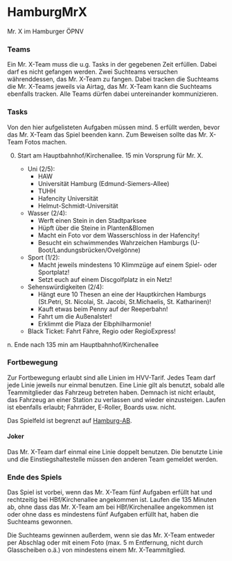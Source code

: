 # HamburgMrX
Mr. X im Hamburger ÖPNV

### Teams
Ein Mr. X-Team muss die u.g. Tasks in der gegebenen Zeit erfüllen. Dabei darf es nicht gefangen werden. Zwei Suchteams versuchen währenddessen, das Mr. X-Team zu fangen. Dabei tracken die Suchteams die Mr. X-Teams jeweils via Airtag, das Mr. X-Team kann die Suchteams ebenfalls tracken. Alle Teams dürfen dabei untereinander kommunizieren.

### Tasks
Von den hier aufgelisteten Aufgaben müssen mind. 5 erfüllt werden, bevor das Mr. X-Team das Spiel beenden kann. Zum Beweisen sollte das Mr. X-Team Fotos machen.

0. Start am Hauptbahnhof/Kirchenallee. 15 min Vorsprung für Mr. X.

   * Uni (2/5):
     * HAW
     * Universität Hamburg (Edmund-Siemers-Allee)
     * TUHH
     * Hafencity Universität
     * Helmut-Schmidt-Universität
   * Wasser (2/4):
     * Werft einen Stein in den Stadtparksee
     * Hüpft über die Steine in Planten&Blomen
     * Macht ein Foto vor dem Wasserschloss in der Hafencity!
     * Besucht ein schwimmendes Wahrzeichen Hamburgs (U-Boot/Landungsbrücken/Ovelgönne)
   * Sport (1/2):
     * Macht jeweils mindestens 10 Klimmzüge auf einem Spiel- oder Sportplatz!
     * Setzt euch auf einem Discgolfplatz in ein Netz!
   * Sehenswürdigkeiten (2/4):
     * Hängt eure 10 Thesen an eine der Hauptkirchen Hamburgs (St.Petri, St. Nicolai, St. Jacobi, St.Michaelis, St. Katharinen)!
     * Kauft etwas beim Penny auf der Reeperbahn!
     * Fahrt um die Außenalster!
     * Erklimmt die Plaza der Elbphilharmonie!
   * Black Ticket: Fahrt Fähre, Regio oder RegioExpress!
   

n. Ende nach 135 min am Hauptbahnhof/Kirchenallee

### Fortbewegung
Zur Fortbewegung erlaubt sind alle Linien im HVV-Tarif. Jedes Team darf jede Linie jeweils nur einmal benutzen. Eine Linie gilt als benutzt, sobald alle Teammitglieder das Fahrzeug betreten haben. Demnach ist nicht erlaubt, das Fahrzeug an einer Station zu verlassen und wieder einzusteigen. Laufen ist ebenfalls erlaubt; Fahrräder, E-Roller, Boards usw. nicht.

Das Spielfeld ist begrenzt auf [Hamburg-AB](https://www.hvv.de/resource/blob/22142/1265395dd811e068d2ffea979cc6456f/hvv_usar-plan.pdf).

#### Joker 
Das Mr. X-Team darf einmal eine Linie doppelt benutzen. Die benutzte Linie und die Einstiegshaltestelle müssen den anderen Team gemeldet werden.

### Ende des Spiels
Das Spiel ist vorbei, wenn das Mr. X-Team fünf Aufgaben erfüllt hat und rechtzeitig bei HBf/Kirchenallee angekommen ist. Laufen die 135 Minuten ab, ohne dass das Mr. X-Team am bei HBf/Kirchenallee angekommen ist oder ohne dass es mindestens fünf Aufgaben erfüllt hat, haben die Suchteams gewonnen.

Die Suchteams gewinnen außerdem, wenn sie das Mr. X-Team entweder per Abschlag oder mit einem Foto (max. 5 m Entfernung, nicht durch Glasscheiben o.ä.) von mindestens einem Mr. X-Teammitglied.

